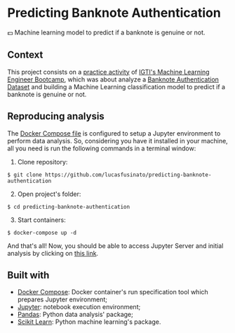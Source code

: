 # Predicting Banknote Authentication

💵 Machine learning model to predict if a banknote is genuine or not.

## Context

This project consists on a [practice activity](./docs/problem_statement.pdf) of [IGTI's Machine Learning Engineer Bootcamp](https://www.igti.com.br/bootcamp/engenheiro-de-machine-learning), which was about analyze a [Banknote Authentication Dataset](https://archive.ics.uci.edu/ml/datasets/banknote+authentication) and building a Machine Learning classification model to predict if a banknote is genuine or not. 

## Reproducing analysis

The [Docker Compose file](./docker-compose.yml) is configured to setup a Jupyter environment to perform data analysis. So, considering you have it installed in your machine, all you need is run the following commands in a terminal window:

1. Clone repository:

```
$ git clone https://github.com/lucasfusinato/predicting-banknote-authentication
```

2. Open project's folder:

```
$ cd predicting-banknote-authentication
```

3. Start containers:

```
$ docker-compose up -d
```

And that's all! Now, you should be able to access Jupyter Server and initial analysis by clicking on [this link](http://localhost:8888?token=9ecbffa3-5eaa-45d8-9bab-cc7d963e15e3).

## Built with

- [Docker Compose](https://docs.docker.com/compose/): Docker container's run specification tool which prepares Jupyter environment;
- [Jupyter](https://jupyter.org/): notebook execution environment;
- [Pandas](https://pandas.pydata.org/): Python data analysis' package;
- [Scikit Learn](https://scikit-learn.org/stable/): Python machine learning's package.
